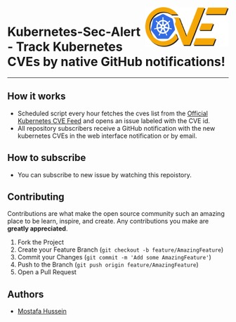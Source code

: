 <img align="right" width="190" height="90" src="resources/k8s-sec-alert.svg">

# Kubernetes-Sec-Alert - Track Kubernetes CVEs by native GitHub notifications!
---

## How it works
- Scheduled script every hour fetches the cves list from the [Official Kubernetes CVE Feed](https://kubernetes.io/docs/reference/issues-security/official-cve-feed/) and opens an issue labeled with the CVE id.
- All repository subscribers receive a GitHub notification with the new kubernetes CVEs in the web interface notification or by email.

## How to subscribe
- You can subscribe to new issue by watching this repoistory.

## Contributing
Contributions are what make the open source community such an amazing place to be learn, inspire, and create. Any contributions you make are **greatly appreciated**.

1. Fork the Project
2. Create your Feature Branch (`git checkout -b feature/AmazingFeature`)
3. Commit your Changes (`git commit -m 'Add some AmazingFeature'`)
4. Push to the Branch (`git push origin feature/AmazingFeature`)
5. Open a Pull Request

## Authors
- [Mostafa Hussein](https://github.com/mostafahussein)